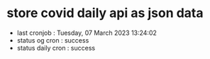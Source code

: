 # store covid daily api as json data

- last cronjob : Tuesday, 07 March 2023 13:24:02
- status og cron : success
- status daily cron : success
      
      